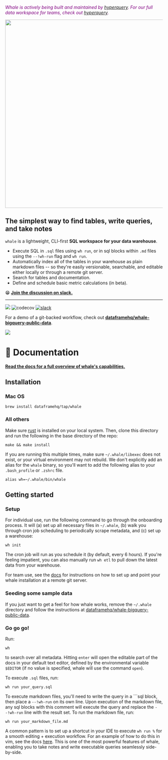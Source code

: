 <font color="purple"><i>Whale is actively being built and maintained by <a href="https://hyperquery.ai/?utm_source=whale">hyperquery</a>. For our full data workspace for teams, check out <a href="https://hyperquery.ai/?utm_source=whale">hyperquery</a>.</i></font>

<p align="center"><img src="docs/whale_logo.svg" width="600"/></p>

## The simplest way to find tables, write queries, and take notes
`whale` is a lightweight, CLI-first **SQL workspace for your data warehouse**.

* Execute SQL in `.sql` files using `wh run`, or in sql blocks within `.md` files using the `--!wh-run` flag and `wh run`.
* Automatically index all of the tables in your warehouse as plain markdown files -- so they're easily versionable, searchable, and editable either locally or through a remote git server.
* Search for tables and documentation.
* Define and schedule basic metric calculations (in beta).

😁 [**Join the discussion on slack.**](http://slack.dataframe.ai/)

---

![](https://github.com/dataframehq/whale/workflows/CI/badge.svg)
![codecov](https://codecov.io/gh/dataframehq/whale/branch/master/graph/badge.svg)
[![slack](https://badgen.net/badge/icon/slack?icon=slack&color=purple&label)](http://slack.dataframe.ai/)

For a demo of a git-backed workflow, check out [**dataframehq/whale-bigquery-public-data**](https://github.com/dataframehq/whale-bigquery-public-data).

![](docs/demo.gif)

# 📔  Documentation

[**Read the docs for a full overview of whale's capabilities.**](https://rsyi.gitbook.io/whale)

## Installation

### Mac OS

```text
brew install dataframehq/tap/whale
```

### All others

Make sure [rust](https://www.rust-lang.org/tools/install) is installed on your local system. Then, clone this directory and run the following in the base directory of the repo:

```text
make && make install
```
If you are running this multiple times, make sure `~/.whale/libexec` does not exist, or your virtual environment may not rebuild. We don't explicitly add an alias for the `whale` binary, so you'll want to add the following alias to your `.bash_profile` or `.zshrc` file.

```text
alias wh=~/.whale/bin/whale
```

## Getting started

### Setup

For individual use, run the following command to go through the onboarding process. It will (a) set up all necessary files in `~/.whale`, (b) walk you through cron job scheduling to periodically scrape metadata, and (c) set up a warehouse:

```text
wh init
```

The cron job will run as you schedule it (by default, every 6 hours). If you're feeling impatient, you can also manually run `wh etl` to pull down the latest data from your warehouse.

For team use, see the [docs](https://rsyi.gitbook.io/whale/setup/getting-started-for-teams) for instructions on how to set up and point your whale installation at a remote git server.

### Seeding some sample data
If you just want to get a feel for how whale works, remove the `~/.whale` directory and follow the instructions at [dataframehq/whale-bigquery-public-data](https://github.com/dataframehq/whale-bigquery-public-data).

### Go go go!

Run:

```text
wh
```

to search over all metadata. Hitting `enter` will open the editable part of the docs in your default text editor, defined by the environmental variable `$EDITOR` (if no value is specified, whale will use the command `open`).

To execute `.sql` files, run:

```
wh run your_query.sql
```

To execute markdown files, you'll need to write the query in a  ```sql block, then place a `--!wh-run` on its own line. Upon execution of the markdown file, any sql blocks with this comment will execute the query and replace the `--!wh-run` line with the result set. To run the markdown file, run:

```
wh run your_markdown_file.md
```

A common pattern is to set up a shortcut in your IDE to execute `wh run %` for a smooth editing + execution workflow. For an example of how to do this in vim, see the docs [here](https://rsyi.gitbook.io/whale/features/running-sql-queries#editor-configuration). This is one of the most powerful features of whale, enabling you to take notes and write executable queries seamlessly side-by-side.
